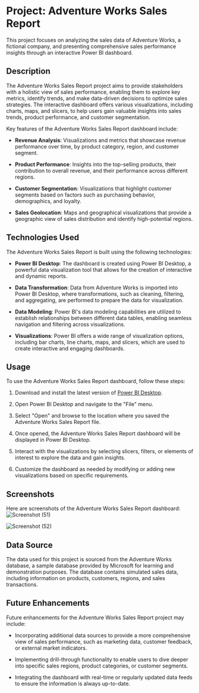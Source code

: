 # Project: Adventure Works Sales Report

This project focuses on analyzing the sales data of Adventure Works, a fictional company, and presenting comprehensive sales performance insights through an interactive Power BI dashboard.

## Description

The Adventure Works Sales Report project aims to provide stakeholders with a holistic view of sales performance, enabling them to explore key metrics, identify trends, and make data-driven decisions to optimize sales strategies. The interactive dashboard offers various visualizations, including charts, maps, and slicers, to help users gain valuable insights into sales trends, product performance, and customer segmentation.

Key features of the Adventure Works Sales Report dashboard include:

- **Revenue Analysis**: Visualizations and metrics that showcase revenue performance over time, by product category, region, and customer segment.

- **Product Performance**: Insights into the top-selling products, their contribution to overall revenue, and their performance across different regions.

- **Customer Segmentation**: Visualizations that highlight customer segments based on factors such as purchasing behavior, demographics, and loyalty.

- **Sales Geolocation**: Maps and geographical visualizations that provide a geographic view of sales distribution and identify high-potential regions.

## Technologies Used

The Adventure Works Sales Report is built using the following technologies:

- **Power BI Desktop**: The dashboard is created using Power BI Desktop, a powerful data visualization tool that allows for the creation of interactive and dynamic reports.

- **Data Transformation**: Data from Adventure Works is imported into Power BI Desktop, where transformations, such as cleaning, filtering, and aggregating, are performed to prepare the data for visualization.

- **Data Modeling**: Power BI's data modeling capabilities are utilized to establish relationships between different data tables, enabling seamless navigation and filtering across visualizations.

- **Visualizations**: Power BI offers a wide range of visualization options, including bar charts, line charts, maps, and slicers, which are used to create interactive and engaging dashboards.

## Usage

To use the Adventure Works Sales Report dashboard, follow these steps:

1. Download and install the latest version of [Power BI Desktop](https://powerbi.microsoft.com/desktop).

2. Open Power BI Desktop and navigate to the "File" menu.

3. Select "Open" and browse to the location where you saved the Adventure Works Sales Report file.

4. Once opened, the Adventure Works Sales Report dashboard will be displayed in Power BI Desktop.

5. Interact with the visualizations by selecting slicers, filters, or elements of interest to explore the data and gain insights.

6. Customize the dashboard as needed by modifying or adding new visualizations based on specific requirements.

## Screenshots

Here are screenshots of the Adventure Works Sales Report dashboard:
![Screenshot (51)](https://github.com/vcwanjari/Analytics-Portfolio-Showcase/assets/123540498/b6935129-45a4-4780-bcdc-c4858e633227)

![Screenshot (52)](https://github.com/vcwanjari/Analytics-Portfolio-Showcase/assets/123540498/0c4ad981-7878-4aea-841f-b778036bd5c3)



## Data Source

The data used for this project is sourced from the Adventure Works database, a sample database provided by Microsoft for learning and demonstration purposes. The database contains simulated sales data, including information on products, customers, regions, and sales transactions.

## Future Enhancements

Future enhancements for the Adventure Works Sales Report project may include:

- Incorporating additional data sources to provide a more comprehensive view of sales performance, such as marketing data, customer feedback, or external market indicators.

- Implementing drill-through functionality to enable users to dive deeper into specific sales regions, product categories, or customer segments.

- Integrating the dashboard with real-time or regularly updated data feeds to ensure the information is always up-to-date.


